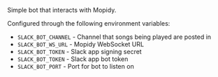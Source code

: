 Simple bot that interacts with Mopidy.

Configured through the following environment variables:

* `SLACK_BOT_CHANNEL` - Channel that songs being played are posted in
* `SLACK_BOT_WS_URL` - Mopidy WebSocket URL
* `SLACK_BOT_TOKEN` - Slack app signing secret
* `SLACK_BOT_TOKEN` - Slack app bot token
* `SLACK_BOT_PORT` - Port for bot to listen on
